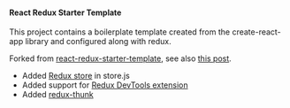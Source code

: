 #### React Redux Starter Template

This project contains a boilerplate template created from the create-react-app library and configured along with redux.

Forked from [react-redux-starter-template](https://github.com/tarique93102/react-redux-starter-template), see also [this post](https://codeburst.io/react-redux-a-boilerplate-template-to-start-reacting-80e0349bef1).

* Added [Redux store](https://redux.js.org/api/createstore) in store.js 
* Added support for [Redux DevTools extension](https://github.com/zalmoxisus/redux-devtools-extension)
* Added [redux-thunk](https://github.com/reduxjs/redux-thunk)
